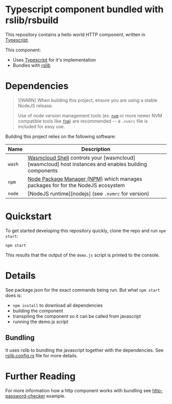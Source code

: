 # Typescript component bundled with rslib/rsbuild

This repository contains a hello world HTTP component, written in [Typescript][ts].

This component:

- Uses [Typescript][ts] for it's implementation
- Bundles with [rslib][rslib]

[ts]: https://www.typescriptlang.org/
[rslib]: https://lib.rsbuild.dev/

# Dependencies

> ![WARN]
> When building this project, ensure you are using a stable NodeJS release.
>
> Use of node version management tools (ex. [`nvm`](https://github.com/nvm-sh/nvm) or more newer NVM
> compatible tools like [`fnm`](https://github.com/Schniz/fnm)) are recommended -- a `.nvmrc` file is
> included for easy use.

Building this project relies on the following software:

| Name   | Description                                                                                                 |
|--------|-------------------------------------------------------------------------------------------------------------|
| `wash` | [Wasmcloud Shell][wash] controls your [wasmcloud][wasmcloud] host instances and enables building components |
| `npm`  | [Node Package Manager (NPM)][npm] which manages packages for for the NodeJS ecosystem                       |
| `node` | [NodeJS runtime][nodejs] (see `.nvmrc` for version)                                                         |

[wash]: https://github.com/wasmCloud/wasmCloud/tree/main/crates/wash-cli
[node]: https://nodejs.org
[npm]: https://github.com/npm/cli

# Quickstart

To get started developing this repository quickly, clone the repo and run `npm start`:

```console
npm start
```

This results that the output of the `demo.js` script is printed to the console.

# Details

See package.json for the exact commands being run. But what `npm start` does is:
- `npm install` to download all dependencies
- building the component
- transpiling the component so it can be called from javascript
- running the demo.js script

## Bundling

It uses rslib to bundling the javascript together with the dependencies. See [rslib.config.rs](./rslib.config.rs) file for more details.

# Further Reading

For more information how a http component works with bundling see [http-password-checker](https://github.com/wasmCloud/typescript/blob/main/examples/components/http-password-checker/) example.
